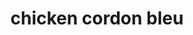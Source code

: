 ---
id: 5a2d687489655800121949a8
servings:
notes:
directions:
ingredients: 'sauce
in a pot mix:
2t butter melted
12 oz evaporated milk
1 chicken bouillon cube
1 1/2 t nutmeg
2t dijon mustard

topping (combine):
2t butter-melted
2c panko
2t basil
1t garlic powder
1t onion powder
1t white pepper

bake 30 minutes in 350 oven'
rating: 0
ease:

category: main course
href:
totalTime: 40
cookTime: 30
prepTime: 10
title: chicken cordon bleu
path: /chicken-cordon-bleu
---